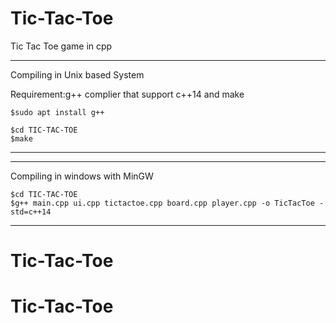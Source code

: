 # Tic-Tac-Toe
Tic Tac Toe game in cpp


--------------------------------------------------------------------
Compiling in Unix based System

Requirement:g++ complier that support c++14 and make

    $sudo apt install g++

    $cd TIC-TAC-TOE
    $make
-----------------------------------------------------------------------

------------------------------------------------------------------------

Compiling in windows with MinGW

    $cd TIC-TAC-TOE
    $g++ main.cpp ui.cpp tictactoe.cpp board.cpp player.cpp -o TicTacToe -std=c++14

--------------------------------------------------------------------------------
# Tic-Tac-Toe
# Tic-Tac-Toe
